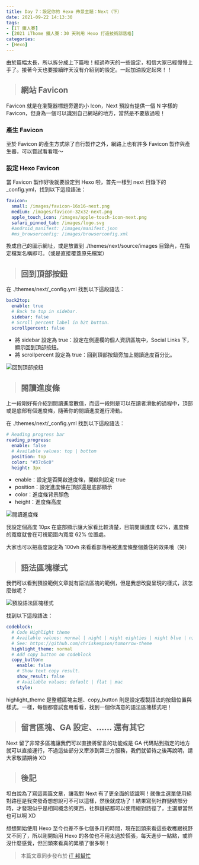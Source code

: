 ```yaml
---
title: Day 7：設定你的 Hexo 佈景主題：Next（下）
date: 2021-09-22 14:13:30
tags:
- [IT 鐵人賽]
- [2021 iThome 鐵人賽：30 天利用 Hexo 打造技術部落格]
categories:
- [Hexo]
---
```


由於篇幅太長，所以拆分成上下篇啦！經過昨天的一些設定，相信大家已經慢慢上手了。接著今天也要接續昨天沒有介紹到的設定。一起加油設定起來！！

<!-- more -->

> ## 網站 Favicon

Favicon 就是在瀏覽器標題旁邊的小 Icon，Next 預設有提供一個 N 字樣的 Favicon，但身為一個可以識別自己網站的地方，當然是不要放過啦！

### 產生 Favicon

至於 Favicon 的產生方式除了自行製作之外，網路上也有許多 Favicon 製作與產生器，可以嘗試看看哦～

### 設定 Hexo Favicon

當 Favicon 製作好後就要設定到 Hexo 啦，首先一樣到 next 目錄下的 _config.yml，找到以下這段語法：

``` yml
favicon:
  small: /images/favicon-16x16-next.png
  medium: /images/favicon-32x32-next.png
  apple_touch_icon: /images/apple-touch-icon-next.png
  safari_pinned_tab: /images/logo.svg
  #android_manifest: /images/manifest.json
  #ms_browserconfig: /images/browserconfig.xml
```

換成自己的圖示網址，或是放置到 ./themes/next/source/images 目錄內，在指定檔案名稱即可。（或是直接覆蓋原先檔案）

> ## 回到頂部按鈕

在 ./themes/next/_config.yml 找到以下這段語法：

``` yml
back2top:
  enable: true
  # Back to top in sidebar.
  sidebar: false
  # Scroll percent label in b2t button.
  scrollpercent: false
```

* 將 sidebar 設定為 true：設定在側邊欄的個人資訊區塊中，Social Links 下，顯示回到頂部按鈕。
* 將 scrollpercent 設定為 true：回到頂部按鈕旁加上閱讀進度百分比。

![回到頂部按鈕](https://i.imgur.com/gmDBmAA.png)

> ## 閱讀進度條

上一段剛好有介紹到閱讀進度數值，而這一段則是可以在讀者滑動的過程中，頂部或是底部有個進度條，隨著你的閱讀進度進行滑動。

在 ./themes/next/_config.yml 找到以下這段語法：

``` yml
# Reading progress bar
reading_progress:
  enable: false
  # Available values: top | bottom
  position: top
  color: "#37c6c0"
  height: 3px
```

* enable：設定是否開啟進度條，開啟則設定 true
* position：設定進度條在頂部還是底部顯示
* color：進度條背景顏色
* height：進度條高度

![閱讀進度條](https://i.imgur.com/S9Yd6aI.png)

我設定個高度 10px 在底部顯示讓大家看比較清楚，目前閱讀進度 62%，進度條的寬度就會在可視範圍內寬度 62% 位置處。

大家也可以把高度設定為 100vh 來看看部落格被進度條整個蓋住的效果哦（笑）

> ## 語法區塊樣式

我們可以看到預設範例文章就有語法區塊的範例，但是我想改變呈現的樣式，該怎麼做呢？

![預設語法區塊樣式](https://img.guiblogs.com/hexo30-6/codeblock.jpg)

找到以下這段語法：

``` yml
codeblock:
  # Code Highlight theme
  # Available values: normal | night | night eighties | night blue | night bright | solarized | solarized dark | galactic
  # See: https://github.com/chriskempson/tomorrow-theme
  highlight_theme: normal
  # Add copy button on codeblock
  copy_button:
    enable: false
    # Show text copy result.
    show_result: false
    # Available values: default | flat | mac
    style:
```

 highlight_theme 是整體區塊主題、copy_button 則是設定複製語法的按鈕位置與樣式。一樣，每個都嘗試套用看看，找到一個你滿意的語法區塊樣式吧！

> ## 留言區塊、GA 設定、...... 還有其它

Next 留了非常多區塊讓我們可以直接將留言的功能或是 GA 代碼貼到指定的地方就可以直接運行，不過這些部分又牽涉到第三方服務，我們就留待之後再說明，請大家敬請期待 XD

> ## 後記

坦白說為了寫這兩篇文章，讓我對 Next 有了更全面的認識啊！就像主選單使用絕對路徑是我突發奇想想說可不可以這樣，然後就成功了！結果寫到社群鏈結部分時，才發現似乎是相同概念的東西，社群鏈結都可以使用絕對路徑了，主選單當然也可以啊 XD

想想開始使用 Hexo 至今也差不多七個多月的時間，現在回頭來看這些收穫跟視野又不同了，所以剛開始用 Hexo 的各位也不用太過於慌張，每天進步一點點，或許沒什麼感覺，但回頭來看真的累積了很多啊！

> 本篇文章同步發布於 [iT 邦幫忙](https://ithelp.ithome.com.tw/articles/10269747)
